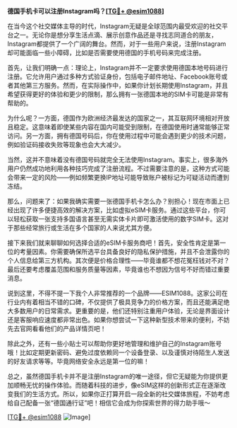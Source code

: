 **德国手机卡可以注册Instagram吗？[[TG💪+ @esim1088](https://t.me/s/esim1088)]**

在当今这个社交媒体主导的时代，Instagram无疑是全球范围内最受欢迎的社交平台之一。无论你是想分享生活点滴、展示创意作品还是寻找志同道合的朋友，Instagram都提供了一个广阔的舞台。然而，对于一些用户来说，注册Instagram却可能面临一些小障碍，比如是否需要使用德国的手机号码来完成注册。

首先，让我们明确一点：理论上，Instagram并不一定要求使用德国本地号码进行注册。它允许用户通过多种方式验证身份，包括电子邮件地址、Facebook账号或者其他第三方服务。然而，在实际操作中，如果你计划长期使用Instagram，并且希望获得更好的体验和更少的限制，那么拥有一张德国本地的SIM卡可能是非常有帮助的。

为什么呢？一方面，德国作为欧洲经济最发达的国家之一，其互联网环境相对开放且稳定。这意味着即使某些内容在国内可能受到限制，在德国使用时通常能够正常访问。另一方面，拥有德国号码后，你在使用过程中可能会遇到更少的技术问题，例如验证码接收失败等现象也会大大减少。

当然，这并不意味着没有德国号码就完全无法使用Instagram。事实上，很多海外用户仍然成功地利用各种技巧完成了注册流程。不过需要注意的是，这种方式可能会带来一定的风险——例如频繁更换IP地址可能导致账户被标记为可疑活动而遭到冻结。

那么，问题来了：如果我确实需要一张德国手机卡怎么办？别担心！现在市面上已经出现了许多便捷高效的解决方案，比如虚拟eSIM卡服务。通过这些平台，你可以轻松获取一张支持多国语言甚至无需实体卡片即可激活使用的数字SIM卡。这对于那些经常旅行或生活在多个国家的人来说尤其方便。

接下来我们就来聊聊如何选择合适的eSIM卡服务商吧！首先，安全性肯定是第一位的考量因素。你需要确保所选平台具备良好的隐私保护措施，并且不会泄露你的个人信息给第三方机构。其次便是价格合理性——毕竟谁都不想花冤枉钱对不对？最后还要考虑覆盖范围和服务质量等因素，毕竟谁也不想因为信号不好而错过重要消息。

说到这里，不得不提一下我个人非常推荐的一个品牌——ESIM1088。这家公司在行业内有着相当不错的口碑，不仅提供了极具竞争力的价格方案，而且还能满足绝大多数用户的日常需求。更重要的是，他们还特别注重用户体验，无论是界面设计还是客服响应速度都非常出色。如果你想尝试一下这种新型技术带来的便利，不妨先去官网看看他们的产品详情页吧！

除此之外，还有一些小贴士可以帮助你更好地管理和维护自己的Instagram账号哦！比如定期更新密码、避免过度依赖同一个设备登录、以及谨慎对待陌生人发送的好友请求等等。毕竟网络安全永远是第一位的嘛！

总之，虽然德国手机卡并不是注册Instagram的唯一途径，但它无疑能为你提供更加顺畅无忧的操作体验。而随着科技的进步，像eSIM这样的创新形式正在逐渐改变我们的生活方式。所以，如果你正打算开启一段全新的社交媒体旅程，不妨考虑给自己配备一张“德国通行证”吧！相信它会成为你探索世界的得力助手哦～

[[TG💪+ @esim1088](https://t.me/s/esim1088) ![Image](https://i.postimg.cc/4NQfJmqS/Snipaste-2025-05-13-00-14-12.png)]